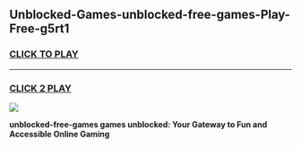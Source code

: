 
## Unblocked-Games-unblocked-free-games-Play-Free-g5rt1
<h3>
<a href="https://premium76.site?title=unblocked-free-games&ref=10A">CLICK TO PLAY</a></h3>
<hr>

<h3>
<a href="https://premium76.site?title=unblocked-free-games&ref=10A">CLICK 2 PLAY</a>
  
</h3>

<a href="https://premium76.site?title=unblocked-free-games&ref=10A"><img src="https://clearcache.store/games.png"></a>


**unblocked-free-games games unblocked: Your Gateway to Fun and Accessible Online Gaming**
